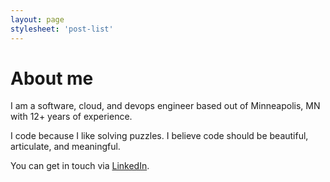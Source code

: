 ```yaml
---
layout: page
stylesheet: 'post-list'
---
```

# About me

I am a software, cloud, and devops engineer based out of Minneapolis, MN with 12+ years of experience.

I code because I like solving puzzles. I believe code should be beautiful, articulate, and meaningful.

You can get in touch via [LinkedIn](https://www.linkedin.com/in/edanschwartz/).
